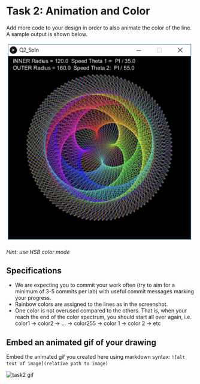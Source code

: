 # Task 2: Animation and Color

Add more code to your design in order to also animate the color of the line.
A sample output is shown below.

<img src="../images/img3.png" width="500px">

*Hint: use HSB color mode*

## Specifications

- We are expecting you to commit your work often (try to aim for a minimum of 3-5 commits per lab) with useful commit messages marking your progress.
- Rainbow colors are assigned to the lines  as in the screenshot.
- One color is not overused compared to the others. That is, when your reach the end of the color spectrum, you should start all over again, i.e. color1 -> color2 -> ... -> color255 -> color 1 -> color 2 -> etc

## Embed an animated gif of your drawing

Embed the animated gif you created here using markdown syntax: `![alt text of image](relative path to image)`

![task2 gif](/lab/animations/task2.gif)